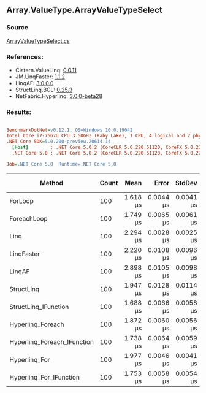 ﻿## Array.ValueType.ArrayValueTypeSelect

### Source
[ArrayValueTypeSelect.cs](../LinqBenchmarks/Array/ValueType/ArrayValueTypeSelect.cs)

### References:
- Cistern.ValueLinq: [0.0.11](https://www.nuget.org/packages/Cistern.ValueLinq/0.0.11)
- JM.LinqFaster: [1.1.2](https://www.nuget.org/packages/JM.LinqFaster/1.1.2)
- LinqAF: [3.0.0.0](https://www.nuget.org/packages/LinqAF/3.0.0.0)
- StructLinq.BCL: [0.25.3](https://www.nuget.org/packages/StructLinq.BCL/0.25.3)
- NetFabric.Hyperlinq: [3.0.0-beta28](https://www.nuget.org/packages/NetFabric.Hyperlinq/3.0.0-beta28)

### Results:
``` ini

BenchmarkDotNet=v0.12.1, OS=Windows 10.0.19042
Intel Core i7-7567U CPU 3.50GHz (Kaby Lake), 1 CPU, 4 logical and 2 physical cores
.NET Core SDK=5.0.200-preview.20614.14
  [Host]        : .NET Core 5.0.2 (CoreCLR 5.0.220.61120, CoreFX 5.0.220.61120), X64 RyuJIT
  .NET Core 5.0 : .NET Core 5.0.2 (CoreCLR 5.0.220.61120, CoreFX 5.0.220.61120), X64 RyuJIT

Job=.NET Core 5.0  Runtime=.NET Core 5.0  

```
|                      Method | Count |     Mean |     Error |    StdDev | Ratio |  Gen 0 | Gen 1 | Gen 2 | Allocated |
|---------------------------- |------ |---------:|----------:|----------:|------:|-------:|------:|------:|----------:|
|                     ForLoop |   100 | 1.618 μs | 0.0044 μs | 0.0041 μs |  1.00 |      - |     - |     - |         - |
|                 ForeachLoop |   100 | 1.749 μs | 0.0065 μs | 0.0061 μs |  1.08 |      - |     - |     - |         - |
|                        Linq |   100 | 2.294 μs | 0.0028 μs | 0.0025 μs |  1.42 | 0.0381 |     - |     - |      80 B |
|                  LinqFaster |   100 | 2.220 μs | 0.0108 μs | 0.0096 μs |  1.37 | 1.9226 |     - |     - |    4024 B |
|                      LinqAF |   100 | 2.898 μs | 0.0105 μs | 0.0098 μs |  1.79 |      - |     - |     - |         - |
|                  StructLinq |   100 | 1.947 μs | 0.0128 μs | 0.0114 μs |  1.20 | 0.0153 |     - |     - |      32 B |
|        StructLinq_IFunction |   100 | 1.688 μs | 0.0066 μs | 0.0058 μs |  1.04 |      - |     - |     - |         - |
|           Hyperlinq_Foreach |   100 | 1.872 μs | 0.0060 μs | 0.0056 μs |  1.16 |      - |     - |     - |         - |
| Hyperlinq_Foreach_IFunction |   100 | 1.738 μs | 0.0064 μs | 0.0059 μs |  1.07 |      - |     - |     - |         - |
|               Hyperlinq_For |   100 | 1.977 μs | 0.0046 μs | 0.0041 μs |  1.22 |      - |     - |     - |         - |
|     Hyperlinq_For_IFunction |   100 | 1.753 μs | 0.0058 μs | 0.0054 μs |  1.08 |      - |     - |     - |         - |
